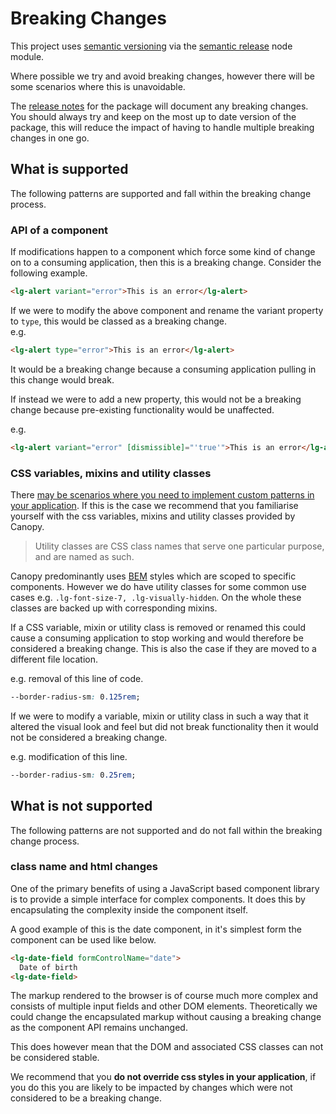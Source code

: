 # Breaking Changes

This project uses [semantic versioning](https://semver.org/) via the [semantic release](https://www.npmjs.com/package/semantic-release) node module. 

Where possible we try and avoid breaking changes, however there will be some scenarios where this is unavoidable.

The [release notes](https://github.com/Legal-and-General/canopy/releases) for the package will document any breaking changes. You should always try and keep on the most up to date version of the package, this will reduce the impact of having to handle multiple breaking changes in one go.

## What is supported
The following patterns are supported and fall within the breaking change process.

### API of a component
If modifications happen to a component which force some kind of change on to a consuming application, then this is a breaking change. Consider the following example.

```html
<lg-alert variant="error">This is an error</lg-alert>
```
If we were to modify the above component and rename the variant property to `type`, this would be classed as a breaking change.  
e.g.
```html
<lg-alert type="error">This is an error</lg-alert>
```
It would be a breaking change because a consuming application pulling in this change would break.

If instead we were to add a new property, this would not be a breaking change because pre-existing functionality would be unaffected.

e.g.
```html
<lg-alert variant="error" [dismissible]="'true'">This is an error</lg-alert>
```

### CSS variables, mixins and utility classes
There [may be scenarios where you need to implement custom patterns in your application](./BEST_PRACTICE.md#the-pattern-is-not-meant–for–the–design–system). If this is the case we recommend that you familiarise yourself with the css variables, mixins and utility classes provided by Canopy.

> Utility classes are CSS class names that serve one particular purpose, and are named as such.

Canopy predominantly uses [BEM](http://getbem.com/introduction/) styles which are scoped to specific components. However we do have utility classes for some common use cases e.g. `.lg-font-size-7, .lg-visually-hidden`. On the whole these classes are backed up with corresponding mixins.

If a CSS variable, mixin or utility class is removed or renamed this could cause a consuming application to stop working and would therefore be considered a breaking change. This is also the case if they are moved to a different file location.

e.g. removal of this line of code.
```css
--border-radius-sm: 0.125rem;
```

If we were to modify a variable, mixin or utility class in such a way that it altered the visual look and feel but did not break functionality then it would not be considered a breaking change.

e.g. modification of this line.
```css
--border-radius-sm: 0.25rem;
```

## What is not supported
The following patterns are not supported and do not fall within the breaking change process.

### class name and html changes
One of the primary benefits of using a JavaScript based component library is to provide a simple interface for complex components. It does this by encapsulating the complexity inside the component itself.

A good example of this is the date component, in it's simplest form the component can be used like below.

```html
<lg-date-field formControlName="date">
  Date of birth
<lg-date-field>
```

The markup rendered to the browser is of course much more complex and consists of multiple input fields and other DOM elements. Theoretically we could change the encapsulated markup without causing a breaking change as the component API remains unchanged.

This does however mean that the DOM and associated CSS classes can not be considered stable.

We recommend that you **do not override css styles in your application**, if you do this you are likely to be impacted by changes which were not considered to be a breaking change.
